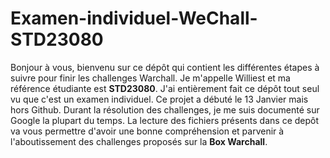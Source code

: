 # Examen-individuel-WeChall-STD23080
Bonjour à vous,  bienvenu sur ce dépôt qui contient les différentes étapes à suivre pour finir les challenges Warchall.
Je m'appelle Williest et ma référence étudiante est **STD23080**.
J'ai entièrement fait ce dépôt tout seul vu que c'est un examen individuel.
Ce projet a débuté le 13 Janvier mais hors Github. Durant la résolution des challenges, je me suis documenté sur Google la plupart du temps.
La lecture des fichiers présents dans ce depôt va vous permettre d'avoir une bonne compréhension et parvenir à l'aboutissement des challenges proposés sur la **Box Warchall**.

